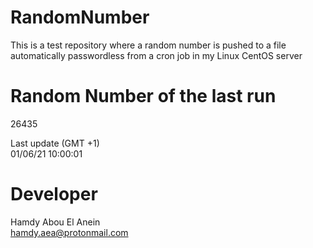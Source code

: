 # RandomNumber    
This is a test repository where a random number is pushed to a file automatically passwordless from a cron job in my Linux CentOS server    
# Random Number of the last run   
26435
      
Last update (GMT +1)    
01/06/21 10:00:01
# Developer    
Hamdy Abou El Anein   
hamdy.aea@protonmail.com
